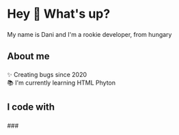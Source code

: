 <h1 align="left">Hey 👋 What's up?</h1>

###

<p align="left">My name is Dani and I'm a rookie developer, from hungary</p>

###

<h2 align="left">About me</h2>

###

<p align="left">✨ Creating bugs since 2020<br>📚 I'm currently learning HTML Phyton</p>

###

<h2 align="left">I code with</h2>

###

<div align="left">
 <p nothing (yet) </p>
</div>
###
